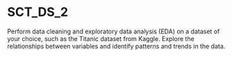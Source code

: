 # SCT_DS_2
Perform data cleaning and exploratory data analysis (EDA) on a dataset of your choice, such as the Titanic dataset from Kaggle. Explore the relationships between variables and identify patterns and trends in the data.
